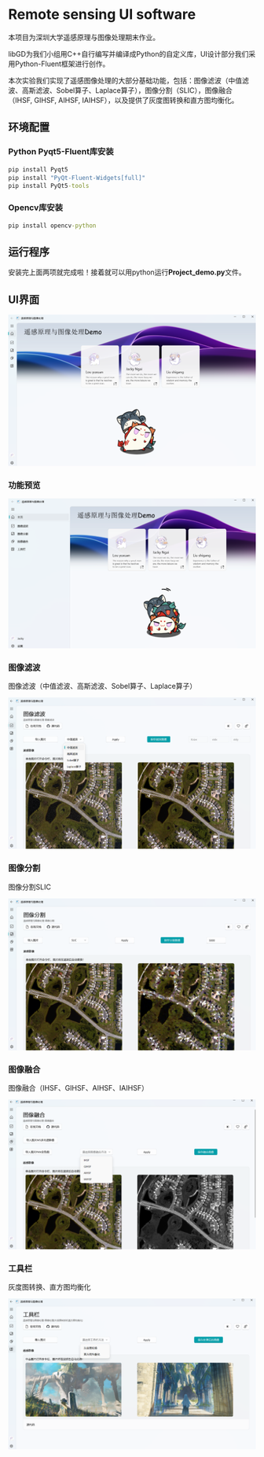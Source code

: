 # Remote sensing UI software

本项目为深圳大学遥感原理与图像处理期末作业。

libGD为我们小组用C++自行编写并编译成Python的自定义库，UI设计部分我们采用Python-Fluent框架进行创作。

本次实验我们实现了遥感图像处理的大部分基础功能，包括：图像滤波（中值滤波、高斯滤波、Sobel算子、Laplace算子），图像分割（SLIC），图像融合（IHSF, GIHSF, AIHSF, IAIHSF），以及提供了灰度图转换和直方图均衡化。

## 环境配置

### Python Pyqt5-Fluent库安装

```cmd
pip install Pyqt5
pip install "PyQt-Fluent-Widgets[full]"
pip install PyQt5-tools
```

### Opencv库安装

```cmd
pip install opencv-python
```

## 运行程序

安装完上面两项就完成啦！接着就可以用python运行**Project_demo.py**文件。

## UI界面

![1705125195100](Photos/resource/Demo/UI界面.png)

### 功能预览

![功能预览](Photos/resource/Demo/功能预览.png)

### 图像滤波

图像滤波（中值滤波、高斯滤波、Sobel算子、Laplace算子）

![图像滤波](Photos/resource/Demo/图像滤波.png)

### 图像分割

图像分割SLIC

![图像分割](Photos/resource/Demo/图像分割.png)

### 图像融合

图像融合（IHSF、GIHSF、AIHSF、IAIHSF）

![图像融合](Photos/resource/Demo/图像融合.png)

### 工具栏

灰度图转换、直方图均衡化

![工具箱](Photos/resource/Demo/工具箱.png)